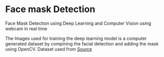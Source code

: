 # Face mask Detection

Face Mask Detection using Deep Learning and Computer Vision using webcam in real time

The Images used for training the deep learning model is a computer generated dataset by compining the facial detection and adding the mask using OpenCV.
Dataset used from [Source](https://github.com/prajnasb/observations)
